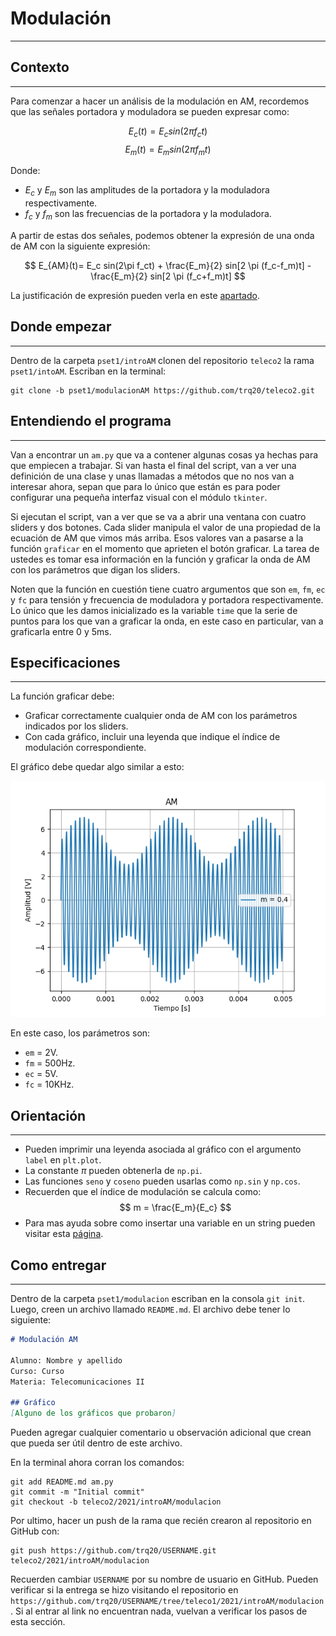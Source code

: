 <script type="text/javascript" charset="utf-8" 
src="https://cdn.mathjax.org/mathjax/latest/MathJax.js?config=TeX-AMS-MML_HTMLorMML,
https://vincenttam.github.io/javascripts/MathJaxLocal.js"></script>

# Modulación
---

## Contexto
---

Para comenzar a hacer un análisis de la modulación en AM, recordemos que las señales portadora y moduladora se pueden expresar como:

$$
E_c(t)= E_c sin(2\pi f_ct)
$$
$$
E_m(t)=E_m sin(2\pi f_mt)
$$

Donde:
- $E_c$ y $E_m$ son las amplitudes de la portadora y la moduladora respectivamente.
- $f_c$ y $f_m$ son las frecuencias de la portadora y la moduladora.

A partir de estas dos señales, podemos obtener la expresión de una onda de AM con la siguiente expresión:

$$
E_{AM}(t)= E_c sin(2\pi f_ct) + \frac{E_m}{2} sin[2 \pi (f_c-f_m)t] - \frac{E_m}{2} sin[2 \pi (f_c+f_m)t]
$$

La justificación de expresión pueden verla en este [apartado](../am%20formula.md).

## Donde empezar
---
Dentro de la carpeta `pset1/introAM` clonen del repositorio `teleco2` la rama `pset1/intoAM`. Escriban en la terminal:

```
git clone -b pset1/modulacionAM https://github.com/trq20/teleco2.git
```

## Entendiendo el programa
---
Van a encontrar un `am.py` que va a contener algunas cosas ya hechas para que empiecen a trabajar. Si van hasta el final del script, van a ver una definición de una clase y unas llamadas a métodos que no nos van a interesar ahora, sepan que para lo único que están es para poder configurar una pequeña interfaz visual con el módulo `tkinter`. 

Si ejecutan el script, van a ver que se va a abrir una ventana con cuatro sliders y dos botones. Cada slider manipula el valor de una propiedad de la ecuación de AM que vimos más arriba. Esos valores van a pasarse a la función `graficar` en el momento que aprieten el botón graficar. La tarea de ustedes es tomar esa información en la función y graficar la onda de AM con los parámetros que digan los sliders.

Noten que la función en cuestión tiene cuatro argumentos que son `em`, `fm`, `ec` y `fc` para tensión y frecuencia de moduladora y portadora respectivamente. Lo único que les damos inicializado es la variable `time` que la serie de puntos para los que van a graficar la onda, en este caso en particular, van a graficarla entre 0 y 5ms.

## Especificaciones
---
La función graficar debe:
- Graficar correctamente cualquier onda de AM con los parámetros indicados por los sliders.
- Con cada gráfico, incluir una leyenda que indique el índice de modulación correspondiente.  

El gráfico debe quedar algo similar a esto:

![](ejemplo.png)

En este caso, los parámetros son:
- `em` = 2V.
- `fm` = 500Hz.
- `ec` = 5V.
- `fc` = 10KHz.

## Orientación
---
- Pueden imprimir una leyenda asociada al gráfico con el argumento `label` en `plt.plot`.
- La constante $\pi$ pueden obtenerla de `np.pi`.
- Las funciones `seno` y `coseno` pueden usarlas como `np.sin` y `np.cos`.
- Recuerden que el índice de modulación se calcula como:
$$
m = \frac{E_m}{E_c}
$$
- Para mas ayuda sobre como insertar una variable en un string pueden visitar esta [página](https://www.w3schools.com/python/ref_string_format.asp).

## Como entregar
---
Dentro de la carpeta `pset1/modulacion` escriban en la consola `git init`. Luego, creen un archivo llamado `README.md`. El archivo debe tener lo siguiente:

```markdown
# Modulación AM

Alumno: Nombre y apellido
Curso: Curso
Materia: Telecomunicaciones II

## Gráfico
[Alguno de los gráficos que probaron]
```

Pueden agregar cualquier comentario u observación adicional que crean que pueda ser útil dentro de este archivo.

En la terminal ahora corran los comandos:

```
git add README.md am.py
git commit -m "Initial commit"
git checkout -b teleco2/2021/introAM/modulacion
```

Por ultimo, hacer un push de la rama que recién crearon al repositorio en GitHub con:

```
git push https://github.com/trq20/USERNAME.git teleco2/2021/introAM/modulacion
```

Recuerden cambiar `USERNAME` por su nombre de usuario en GitHub. Pueden verificar si la entrega se hizo visitando el repositorio en `https://github.com/trq20/USERNAME/tree/teleco1/2021/introAM/modulacion`. Si al entrar al link no encuentran nada, vuelvan a verificar los pasos de esta sección.